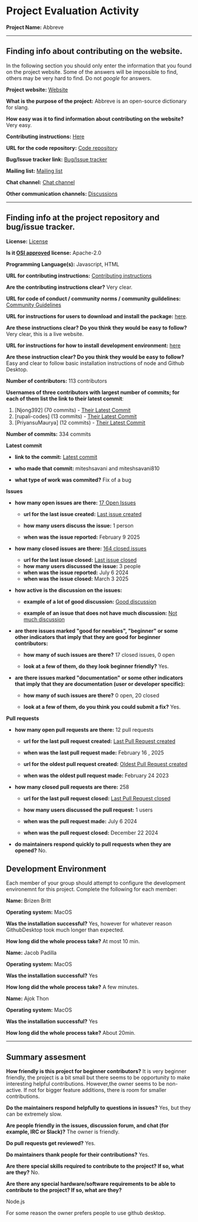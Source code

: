 # Project Evaluation Activity



__Project Name:__  Abbreve


---

## Finding info about contributing on the website.

In the following section you should only enter the information that you
found on the project website. Some of the answers will be impossible to find, others
may be very hard to find. Do not _google_ for answers.

__Project website:__ [Website](https://abbreve.vercel.app/)


__What is the purpose of the project:__ Abbreve is an open-source dictionary for slang.


__How easy was it to find information about contributing on the website?__ Very easy.


__Contributing instructions:__ [Here](https://github.com/Njong392/Abbreve/blob/main/CONTRIBUTING.md) 

__URL for the code repository:__ [Code repository](https://github.com/Njong392/Abbreve)

__Bug/Issue tracker link:__ [Bug/Issue tracker](https://github.com/Njong392/Abbreve/issues)

__Mailing list:__ [Mailing list](None)

__Chat channel:__ [Chat channel](None)

__Other communication channels:__ [Discussions](https://github.com/Njong392/Abbreve/discussions)


---

## Finding info at the project repository and bug/issue tracker.

__License:__ [License](https://github.com/Njong392/Abbreve?tab=readme-ov-file#)

__Is it [OSI approved](https://opensource.org/licenses/alphabetical) license:__ Apache-2.0

__Programming Language(s):__ Javascript, HTML

__URL for contributing instructions:__ [Contributing instructions](https://github.com/Njong392/Abbreve/blob/main/CONTRIBUTING.md)

__Are the contributing instructions clear?__ Very clear.


__URL for code of conduct / community norms / community guildelines:__ [Community Guidelines](https://github.com/Njong392/Abbreve?tab=readme-ov-file#)

__URL for instructions for users to download and install the package:__  [here](https://github.com/Njong392/Abbreve/blob/main/CONTRIBUTING.md). 


__Are these instructions clear? Do you think they would be easy to follow?__ Very clear, this is a live website.


__URL for instructions for how to install development environment:__ [here](https://github.com/Njong392/Abbreve/blob/main/CONTRIBUTING.md#note)


__Are these instruction clear? Do you think they would be easy to follow?__ Easy and clear to follow basic installation instructions of node and Github Desktop.


__Number of contributors:__ 113 contributors


__Usernames of three contributors with largest number of commits; for
each of them list the link to their latest commit__:

1. [Njong392] (70 commits) - [Their Latest Commit](https://github.com/Njong392/Abbreve/commit/dc61943bb8d27c3105b6032a70e61e00040ee770)
1. [rupali-codes] (13 commits) - [Their Latest Commit](https://github.com/Njong392/Abbreve/commit/2d3e59b4e6ad836232160fb49d1a512ab7dd700a)
1. [PriyansuMaurya] (12 commits) - [Their Latest Commit](https://github.com/Njong392/Abbreve/commit/0f5dd6b0a0753f182aa3555a169a7fbf1494179e)


__Number of commits:__ 334 commits

__Latest commit__ 

- __link to the commit:__ [Latest commit](https://github.com/Njong392/Abbreve/commit/18a0f7dbd15887570a78995e423cd96409bc493c)

- __who made that commit:__ miteshsavani and miteshsavani810


- __what type of work was commited?__ Fix of a bug


__Issues__

- __how many open issues are there:__ [17 Open Issues](https://github.com/Njong392/Abbreve/issues)

    - __url for the last issue created:__ [Last issue created](https://github.com/Njong392/Abbreve/issues/454)

    - __how many users discuss the issue:__ 1 person
    
    - __when was the issue reported:__ February 9 2025
    

- __how many closed issues are there:__ [164 closed issues](https://github.com/Njong392/Abbreve/issues?q=is%3Aissue%20state%3Aclosed)
    - __url for the last issue closed:__ [Last issue closed](https://github.com/Njong392/Abbreve/issues/434)
    - __how many users discussed the issue:__ 3 people
    - __when was the issue reported:__ July 6 2024
    - __when was the issue closed:__ March 3 2025

- __how active is the discussion on the issues:__ 

    - __example of a lot of good discussion:__ [Good discussion](https://github.com/Njong392/Abbreve/issues/88)
    
    - __example of an issue that does not have much discussion:__ [Not much discussion](https://github.com/Njong392/Abbreve/issues/199)



- __are there issues marked "good for newbies", "beginner" or some other indicators that imply that they are good for beginner contributors:__ 

    - __how many of such issues are there?__ 17 closed issues, 0 open
    
    - __look at a few of them, do they look beginner friendly?__ Yes.



- __are there issues marked "documentation" or some other indicators that imply that they are documentation (user or developer specific):__ 

    - __how many of such issues are there?__ 0 open, 20 closed
    
    - __look at a few of them, do you think you could submit a fix?__ Yes.



__Pull requests__

- __how many open pull requests are there:__ 12 pull requests

    - __url for the last pull request created:__ [Last Pull Request created](https://github.com/Njong392/Abbreve/pull/456)
    
    - __when was the last pull request made:__ February 16 , 2025

    - __url for the oldest pull request created:__ [Oldest Pull Request created](https://github.com/Njong392/Abbreve/pull/283)
    
    - __when was the oldest pull request made:__ February 24 2023

- __how many closed pull requests are there:__ 258

    - __url for the last pull request closed:__ [Last Pull Request closed](https://github.com/Njong392/Abbreve/pull/448)
    
    - __how many users discussed the pull request:__ 1 users
    
    - __when was the pull request made:__  July 6 2024
    
    - __when was the pull request closed:__ December 22 2024
    

- __do maintainers respond quickly to pull requests when they are opened?__ No.


## Development Environment 

Each member of your group should attempt to configure the development environemnt 
for this project. Complete the following for each member:

**Name:** Brizen Britt

**Operating system:** MacOS

**Was the installation successful?** Yes, however for whatever reason GithubDesktop took much longer than expected.

**How long did the whole process take?** At most 10 min.

**Name:** Jacob Padilla

**Operating system:** MacOS

**Was the installation successful?** Yes

**How long did the whole process take?** A few minutes.

**Name:** Ajok Thon

**Operating system:** MacOS

**Was the installation successful?** Yes

**How long did the whole process take?** About 20min.

---


## Summary assesment
__How friendly is this project for beginner contributors?__ It is very beginner friendly, the project is a bit small but there seems to be opportunity to make interesting helpful contributions. However,the owner seems to be non-active. If not for bigger feature additions, there is room for smaller contributions.




__Do the maintainers respond helpfully to questions in issues?__ Yes, but they can be extremely slow.



__Are people friendly in the issues, discussion forum, and chat (for example, IRC or Slack)?__ The owner is friendly.




__Do pull requests get reviewed?__ Yes.



__Do maintainers thank people for their contributions?__ Yes.



__Are there special skills required to contribute to the project? If so, what are they?__ No.



__Are there any special hardware/software requirements to be able to contribute to the project? If so, what are they?__

Node.js

For some reason the owner prefers people to use github desktop.
